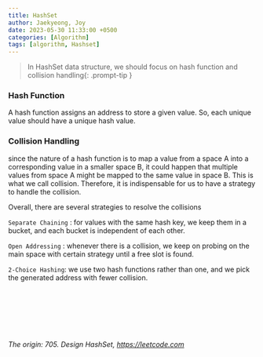 ```yaml
---
title: HashSet
author: Jaekyeong, Joy
date: 2023-05-30 11:33:00 +0500
categories: [Algorithm]
tags: [algorithm, Hashset]
---
```


> In HashSet data structure, we should focus on hash function and collision handling{: .prompt-tip }

### Hash Function
A hash function assigns an address to store a given value. So, each unique value should have a unique hash value.

### Collision Handling
since the nature of a hash function is to map a value from a space A into a corresponding value in a smaller space B, it could happen that multiple values from space A might be mapped to the same value in space B. This is what we call collision. Therefore, it is indispensable for us to have a strategy to handle the collision.

Overall, there are several strategies to resolve the collisions

`Separate Chaining` : for values with the same hash key, we keep them in a bucket, and each bucket is independent of each other.

`Open Addressing` : whenever there is a collision, we keep on probing on the main space with certain strategy until a free slot is found.

`2-Choice Hashing`: we use two hash functions rather than one, and we pick the generated address with fewer collision.
<br><br><br><br><br><br><br><br>
<i> The origin: 705. Design HashSet, https://leetcode.com  </i>
